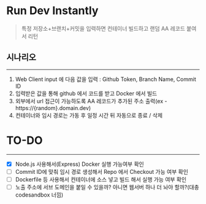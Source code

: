 # Run Dev Instantly
> 특정 저장소+브랜치+커밋을 입력하면 컨테이너 빌드하고 랜덤 AA 레코드 붙여서 리턴

## 시나리오

---
1. Web Client input 에 다음 값을 입력 : Github Token, Branch Name, Commit ID
2. 입력받은 값을 통해 github 에서 코드를 받고 Docker 에서 빌드
3. 외부에서 url 접근이 가능하도록 AA 레코드가 추가된 주소 출력(ex - https://{random}.domain.dev)
4. 컨테이너와 임시 경로는 가동 후 일정 시간 뒤 자동으로 종료 / 삭제

# TO-DO

------

* [x] Node.js 사용해서(Express) Docker 실행 가능여부 확인
* [ ] Commit ID에 맞춰 임시 경로 생성해서 Repo 에서 Checkout 가능 여부 확인
* [ ] Dockerfile 등 사용해서 컨테이너에 소스 넣고 빌드 해서 실행 가능 여부 확인
* [ ] 노출 주소에 서브 도메인을 붙일 수 있을까? 아니면 웹서버 하나 더 놔야 할까?(대충 codesandbox 너낌)